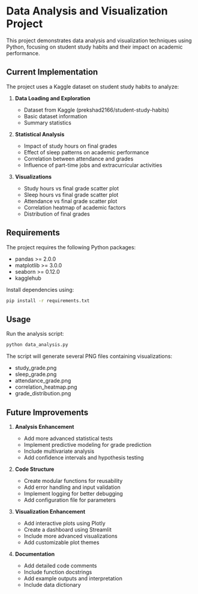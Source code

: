 # Data Analysis and Visualization Project

This project demonstrates data analysis and visualization techniques using Python, focusing on student study habits and their impact on academic performance.

## Current Implementation

The project uses a Kaggle dataset on student study habits to analyze:

1. **Data Loading and Exploration**
   - Dataset from Kaggle (prekshad2166/student-study-habits)
   - Basic dataset information
   - Summary statistics

2. **Statistical Analysis**
   - Impact of study hours on final grades
   - Effect of sleep patterns on academic performance
   - Correlation between attendance and grades
   - Influence of part-time jobs and extracurricular activities

3. **Visualizations**
   - Study hours vs final grade scatter plot
   - Sleep hours vs final grade scatter plot
   - Attendance vs final grade scatter plot
   - Correlation heatmap of academic factors
   - Distribution of final grades

## Requirements

The project requires the following Python packages:
- pandas >= 2.0.0
- matplotlib >= 3.0.0
- seaborn >= 0.12.0
- kagglehub

Install dependencies using:
```bash
pip install -r requirements.txt
```

## Usage

Run the analysis script:
```bash
python data_analysis.py
```

The script will generate several PNG files containing visualizations:
- study_grade.png
- sleep_grade.png
- attendance_grade.png
- correlation_heatmap.png
- grade_distribution.png

## Future Improvements

1. **Analysis Enhancement**
   - Add more advanced statistical tests
   - Implement predictive modeling for grade prediction
   - Include multivariate analysis
   - Add confidence intervals and hypothesis testing

2. **Code Structure**
   - Create modular functions for reusability
   - Add error handling and input validation
   - Implement logging for better debugging
   - Add configuration file for parameters

3. **Visualization Enhancement**
   - Add interactive plots using Plotly
   - Create a dashboard using Streamlit
   - Include more advanced visualizations
   - Add customizable plot themes

4. **Documentation**
   - Add detailed code comments
   - Include function docstrings
   - Add example outputs and interpretation
   - Include data dictionary